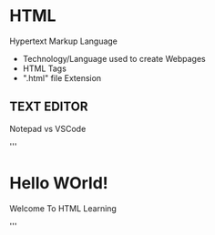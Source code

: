 # HTML
Hypertext Markup Language
* Technology/Language used to create Webpages
* HTML Tags
* ".html" file Extension

## TEXT EDITOR
Notepad vs VSCode

'''
  <html>
  <head>
    <meta charset="UTF-8">
    <title>HTML</title>
  </head>
  <body>
        <h1>Hello WOrld!</h1>
        <p>Welcome To HTML Learning</p>
  </body>
  </html>
'''
